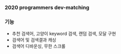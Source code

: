 ### 2020 programmers dev-matching

### 기능
* 추천 검색어, 고양이 keyword 검색, 랜덤 검색, 모달 구현
* 검색어 및 검색결과 캐싱
* 검색어 디바운싱, 무한 스크롤


